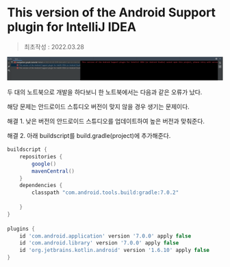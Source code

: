 # This version of the Android Support plugin for IntelliJ IDEA
> 최초작성 : 2022.03.28

![](./image/This%20version%20of%20the%20Android%20Support%20plugin%20for%20IntelliJ%20IDEA.png)

두 대의 노트북으로 개발을 하다보니 한 노트북에서는 다음과 같은 오류가 났다.

해당 문제는 안드로이드 스튜디오 버전이 맞지 않을 경우 생기는 문제이다.

해결 1. 낮은 버전의 안드로이드 스튜디오를 업데이트하여 높은 버전과 맞춰준다.

해결 2. 아래 buildscript를 build.gradle(project)에 추가해준다.
```gradle
buildscript {
    repositories {
        google()
        mavenCentral()
    }
    dependencies {
        classpath "com.android.tools.build:gradle:7.0.2"

    }
}

plugins {
    id 'com.android.application' version '7.0.0' apply false
    id 'com.android.library' version '7.0.0' apply false
    id 'org.jetbrains.kotlin.android' version '1.6.10' apply false
}
```